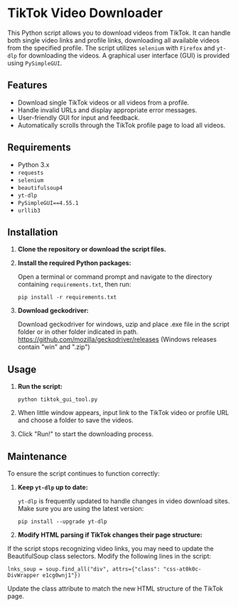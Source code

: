 # TikTok Video Downloader

This Python script allows you to download videos from TikTok. It can handle both single video links and profile links, downloading all available videos from the specified profile. The script utilizes `selenium` with `Firefox` and `yt-dlp` for downloading the videos. A graphical user interface (GUI) is provided using `PySimpleGUI`.

## Features
- Download single TikTok videos or all videos from a profile.
- Handle invalid URLs and display appropriate error messages.
- User-friendly GUI for input and feedback.
- Automatically scrolls through the TikTok profile page to load all videos.

## Requirements
- Python 3.x
- `requests`
- `selenium`
- `beautifulsoup4`
- `yt-dlp`
- `PySimpleGUI==4.55.1`
- `urllib3`

## Installation

1. **Clone the repository or download the script files.**

2. **Install the required Python packages:**

   Open a terminal or command prompt and navigate to the directory containing `requirements.txt`, then run:

   ```
   pip install -r requirements.txt
   ```
   
3. **Download geckodriver:**

   Download geckodriver for windows, uzip and place .exe file in the script folder or in other folder indicated in path.
   https://github.com/mozilla/geckodriver/releases
   (Windows releases contain "win" and ".zip")
   
## Usage

1. **Run the script:**

   ```
   python tiktok_gui_tool.py
   ```

2. When little window appears, input link to the TikTok video or profile URL and choose a folder to save the videos.

3. Click "Run!" to start the downloading process.


## Maintenance

To ensure the script continues to function correctly:

1. **Keep `yt-dlp` up to date:**

   `yt-dlp` is frequently updated to handle changes in video download sites. Make sure you are using the latest version:

   ```
   pip install --upgrade yt-dlp

   ```


2. **Modify HTML parsing if TikTok changes their page structure:**

If the script stops recognizing video links, you may need to update the BeautifulSoup class selectors. Modify the following lines in the script:

```
lnks_soup = soup.find_all("div", attrs={"class": "css-at0k0c-DivWrapper e1cg0wnj1"})
```
Update the class attribute to match the new HTML structure of the TikTok page.



   
